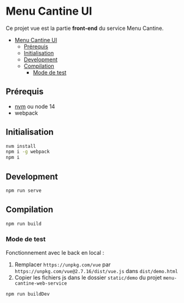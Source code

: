 # Menu Cantine UI

Ce projet vue est la partie **front-end** du service Menu Cantine.

- [Menu Cantine UI](#menu-cantine-ui)
  - [Prérequis](#prérequis)
  - [Initialisation](#initialisation)
  - [Development](#development)
  - [Compilation](#compilation)
    - [Mode de test](#mode-de-test)

## Prérequis

- [nvm](https://github.com/nvm-sh/nvm) ou node 14
- webpack

## Initialisation

```bash
nvm install
npm i -g webpack
npm i
```

## Development

```bash
npm run serve
```

## Compilation

```bash
npm run build
```

### Mode de test

Fonctionnement avec le back en local :

  1. Remplacer `https://unpkg.com/vue` par `https://unpkg.com/vue@2.7.16/dist/vue.js` dans `dist/demo.html`
  2. Copier les fichiers js dans le dossier `static/demo` du projet `menu-cantine-web-service`

```bash
npm run buildDev
```
